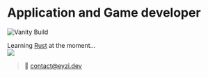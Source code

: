 # Application and Game developer

![Vanity Build](https://github.com/eyzi/eyzi/actions/workflows/life.yml/badge.svg)

Learning [Rust](https://www.rust-lang.org/) at the moment...  
![](https://gifdownload.net/wp-content/uploads/2019/01/computer-anime-gif-2.gif)

> 📧 contact@eyzi.dev

<!---
eyzi/eyzi is a ✨ special ✨ repository because its `README.md` (this file) appears on your GitHub profile.
You can click the Preview link to take a look at your changes.
--->
